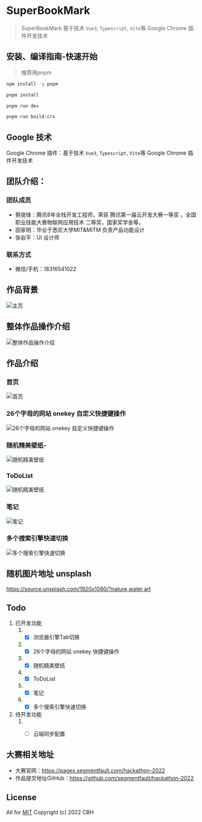 # SuperBookMark
> SuperBookMark 
基于技术 `Vue3`, `Typescript`, `Vite`等 Google Chrome 插件开发技术

## 安装、编译指南-快速开始
> 推荐用pnpm
```bash
npm install -g pnpm

pnpm install

pnpm run dev

pnpm run build:crx

```

## Google 技术
Google Chrome 插件：基于技术 `Vue3`, `Typescript`, `Vite`等 Google Chrome 插件开发技术


## 团队介绍：
### 团队成员 
- 蔡俊锋：腾讯8年全栈开发工程师，荣获 腾讯第一届云开发大赛一等奖 ，全国职业技能大赛物联网应用技术 二等奖，国家奖学金等。
- 田家明：毕业于悉尼大学MIT&MITM 负责产品功能设计
- 张岩平：UI 设计师
### 联系方式
- 微信/手机：18316541022 

## 作品背景
![主页](./src/assets/images/4.png)

## 整体作品操作介绍
![整体作品操作介绍](./src/assets/images/demo.gif)

## 作品介绍
### 首页
![首页](./src/assets/images/6.png)

### 26个字母的网站 onekey 自定义快捷键操作
![26个字母的网站 onekey 自定义快捷键操作](./src/assets/images/7.png)

### 随机精美壁纸-
![随机精美壁纸](./src/assets/images/8.png)

### ToDoList
![随机精美壁纸](./src/assets/images/9.png)

### 笔记
![笔记](./src/assets/images/10.png)

### 多个搜索引擎快速切换
![多个搜索引擎快速切换](./src/assets/images/11.png)


## 随机图片地址 unsplash
https://source.unsplash.com/1920x1080/?nature,water,art

## Todo

1. 已开发功能
   1. - [x] 浏览器引擎Tab切换
   2. - [x] 26个字母的网站 onekey 快捷键操作
   3. - [x] 随机精美壁纸
   4. - [x] ToDoList
   5. - [x] 笔记
   6. - [x] 多个搜索引擎快速切换
2. 待开发功能
   1. - [ ] 云端同步配置


## 大赛相关地址
- 大赛官网：https://pages.segmentfault.com/hackathon-2022
- 作品提交地址GitHub：https://github.com/segmentfault/hackathon-2022


## License
All for [MIT]()
Copyright (c) 2022 CBH

